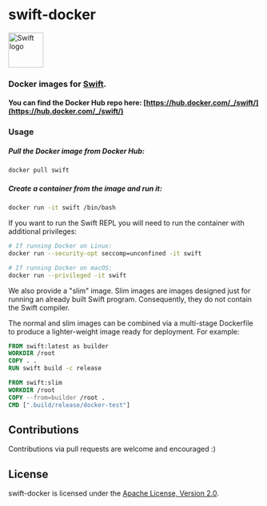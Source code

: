 # swift-docker

<img src="https://swift.org/assets/images/swift.svg" alt="Swift logo" height="70" >

### Docker images for [Swift](https://swift.org).

#### You can find the Docker Hub repo here: [https://hub.docker.com/_/swift/](https://hub.docker.com/_/swift/)


### Usage

##### Pull the Docker image from Docker Hub:

```bash
docker pull swift
```

##### Create a container from the image and run it:

```bash
docker run -it swift /bin/bash
```

If you want to run the Swift REPL you will need to run the container with additional privileges:

```bash
# If running Docker on Linux:
docker run --security-opt seccomp=unconfined -it swift

# If running Docker on macOS:
docker run --privileged -it swift
```

We also provide a "slim" image. Slim images are images designed just for running an already built Swift program. Consequently, they do not contain the Swift compiler.

The normal and slim images can be combined via a multi-stage Dockerfile to produce a lighter-weight image ready for deployment. For example:

```dockerfile
FROM swift:latest as builder
WORKDIR /root
COPY . .
RUN swift build -c release

FROM swift:slim
WORKDIR /root
COPY --from=builder /root .
CMD [".build/release/docker-test"]
```

## Contributions

Contributions via pull requests are welcome and encouraged :)

## License

swift-docker is licensed under the [Apache License, Version 2.0](LICENSE.md).
